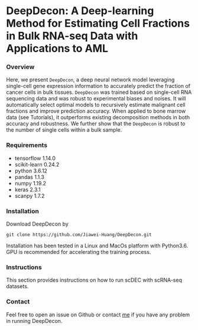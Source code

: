 # DeepDecon: A Deep-learning Method for Estimating Cell Fractions in Bulk RNA-seq Data with Applications to AML

### Overview
Here, we present `DeepDecon`, a deep neural network model leveraging single-cell gene expression information to accurately predict the fraction of cancer cells in bulk tissues. `DeepDecon` was trained based on single-cell RNA sequencing data and was robust to experimental biases and noises. It will automatically select optimal models to recursively estimate malignant cell fractions and improve prediction accuracy. When applied to bone marrow data (see Tutorials), it outperforms existing decomposition methods in both accuracy and robustness. We further show that the `DeepDecon` is robust to the number of single cells within a bulk sample.

### Requirements
- tensorflow                1.14.0
- scikit-learn              0.24.2
- python                    3.6.12
- pandas                    1.1.3
- numpy                     1.19.2
- keras                     2.3.1
- scanpy                    1.7.2

### Installation
Download DeepDecon by

```git
git clone https://github.com/Jiawei-Huang/DeepDecon.git
```
Installation has been tested in a Linux and MacOs platform with Python3.6. GPU is recommended for accelerating the training process.

### Instructions
This section provides instructions on how to run scDEC with scRNA-seq datasets.



### Contact
Feel free to open an issue on Github or contact [me](jiaweih@usc.edu) if you have any problem in running DeepDecon.

